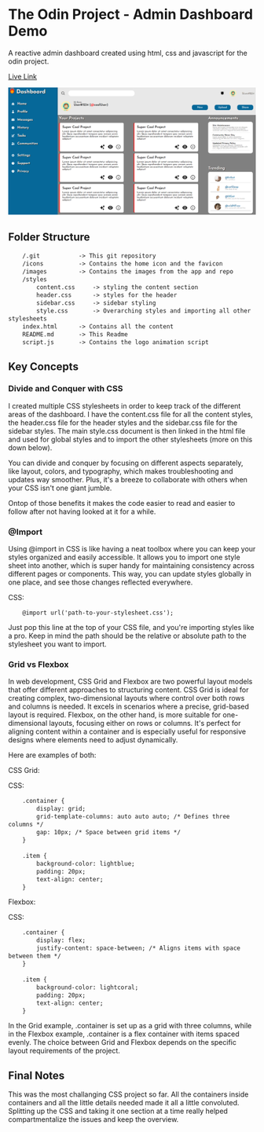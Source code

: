 # The Odin Project - Admin Dashboard Demo

A reactive admin dashboard created using html, css and javascript for the odin project.

[Live Link](https://antonharbers.github.io/Odin-Dashboard/)

![Screenshot of Daschboard Page](/images/repoImage.png)

## Folder Structure

```
    /.git           -> This git repository
    /icons          -> Contains the home icon and the favicon
    /images         -> Contains the images from the app and repo
    /styles
        content.css     -> styling the content section
        header.css      -> styles for the header
        sidebar.css     -> sidebar styling
        style.css       -> Overarching styles and importing all other stylesheets
    index.html      -> Contains all the content
    README.md       -> This Readme
    script.js       -> Contains the logo animation script
```

## Key Concepts

### Divide and Conquer with CSS

I created multiple CSS stylesheets in order to keep track of the different areas of the dashboard. I have the content.css file for all the content styles, the header.css file for the header styles and the sidebar.css file for the sidebar styles. The main style.css document is then linked in the html file and used for global styles and to import the other stylesheets (more on this down below).

You can divide and conquer by focusing on different aspects separately, like layout, colors, and typography, which makes troubleshooting and updates way smoother. Plus, it's a breeze to collaborate with others when your CSS isn't one giant jumble.

Ontop of those benefits it makes the code easier to read and easier to follow after not having looked at it for a while.

### @Import

Using @import in CSS is like having a neat toolbox where you can keep your styles organized and easily accessible. It allows you to import one style sheet into another, which is super handy for maintaining consistency across different pages or components. This way, you can update styles globally in one place, and see those changes reflected everywhere.

CSS:

```
    @import url('path-to-your-stylesheet.css');
```

Just pop this line at the top of your CSS file, and you're importing styles like a pro. Keep in mind the path should be the relative or absolute path to the stylesheet you want to import.

### Grid vs Flexbox

In web development, CSS Grid and Flexbox are two powerful layout models that offer different approaches to structuring content. CSS Grid is ideal for creating complex, two-dimensional layouts where control over both rows and columns is needed. It excels in scenarios where a precise, grid-based layout is required. Flexbox, on the other hand, is more suitable for one-dimensional layouts, focusing either on rows or columns. It's perfect for aligning content within a container and is especially useful for responsive designs where elements need to adjust dynamically.

Here are examples of both:

CSS Grid:

CSS:

```
    .container {
        display: grid;
        grid-template-columns: auto auto auto; /* Defines three columns */
        gap: 10px; /* Space between grid items */
    }

    .item {
        background-color: lightblue;
        padding: 20px;
        text-align: center;
    }
```

Flexbox:

CSS:

```
    .container {
        display: flex;
        justify-content: space-between; /* Aligns items with space between them */
    }

    .item {
        background-color: lightcoral;
        padding: 20px;
        text-align: center;
    }
```

In the Grid example, .container is set up as a grid with three columns, while in the Flexbox example, .container is a flex container with items spaced evenly. The choice between Grid and Flexbox depends on the specific layout requirements of the project.

## Final Notes

This was the most challanging CSS project so far. All the containers inside containers and all the little details needed made it all a little convoluted. Splitting up the CSS and taking it one section at a time really helped compartmentalize the issues and keep the overview.
